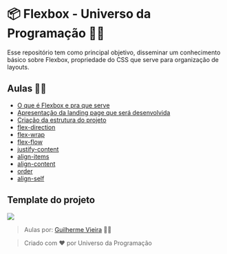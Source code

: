 # 📦 Flexbox - Universo da Programação 👨‍🚀

Esse repositório tem como principal objetivo, disseminar um conhecimento básico sobre Flexbox, propriedade do CSS que serve para organização de layouts.

## Aulas 👩‍🏫

- [O que é Flexbox e pra que serve](#)
- [Apresentação da landing page que será desenvolvida](#)
- [Criação da estrutura do projeto](#)
- [flex-direction](#)
- [flex-wrap](#)
- [flex-flow](#)
- [justify-content](#)
- [align-items](#)
- [align-content](#)
- [order](#)
- [align-self](#)

## Template do projeto
![](https://s3.us-west-2.amazonaws.com/secure.notion-static.com/0729723c-8e7c-44bb-b107-6f002725cf04/Web_1920__1.png?X-Amz-Algorithm=AWS4-HMAC-SHA256&X-Amz-Credential=AKIAT73L2G45O3KS52Y5%2F20200702%2Fus-west-2%2Fs3%2Faws4_request&X-Amz-Date=20200702T192310Z&X-Amz-Expires=86400&X-Amz-Signature=c0f7deed85f07fe54ae435a72d5ebe26622fbab06cf6adcf992f926b54c262e7&X-Amz-SignedHeaders=host&response-content-disposition=filename%20%3D%22Web_1920__1.png%22)




> Aulas por: [Guilherme Vieira](http://github.com/gitlherme) 🐱‍💻

> Criado com ❤ por Universo da Programação
